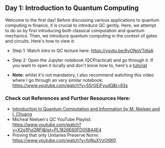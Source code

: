 ## Day 1: Introduction to Quantum Computing

Welcome to the first day! Before discussing various applications to quantum computing in finance, it is crucial to introduce QC gently. Here, we attempt to do so by first introducing both classical computation and quantum mechanics. Then, we introduce quantum computing in the context of gates and circuits. Here's how to view it:

 - Step 1: Watch intro to QC lecture here: https://youtu.be/6yONoVTdIaA
 - Step 2: Open the Jupyter notebook (QCPractical) and go through it. If you want to open it locally and don't know how to, here's a [tutorial](https://www.youtube.com/watch?v=DPi6CAkUUPY)
 
 - **Note:** whilst it's not mandatory, I also recommend watching this video where I go through an very similar notebook: https://www.youtube.com/watch?v=5SrGEiFyudQ&t=83s

### Check out References and Further Resources Here:

 - [Introduction to Quantum Computation and Information by M. Nielsen and I. Chuang](https://michaelnielsen.org/qcqi/QINFO-book-nielsen-and-chuang-toc-and-chapter1-nov00.pdf)
 - Micheal Nielsen's QC YouTube Playlist: https://www.youtube.com/watch?v=X2q1PuI2RFI&list=PL1826E60FD05B44E4
 - Proving that only Unitaries Preserve Norm: https://www.youtube.com/watch?v=foNuXVzOtW0



